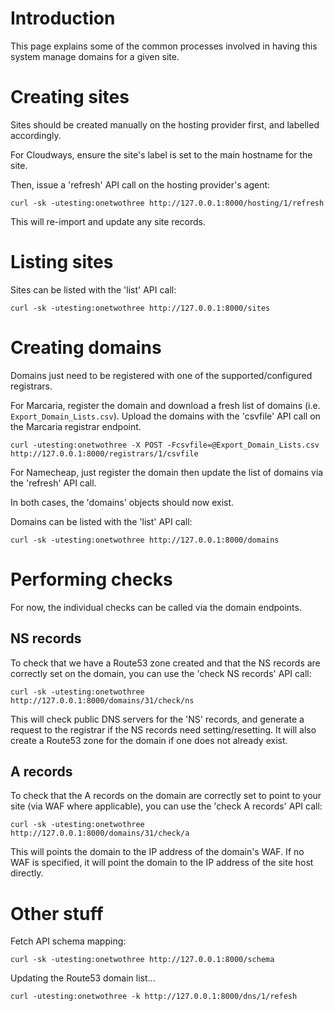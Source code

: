 # Introduction

This page explains some of the common processes involved in having this system manage domains for a given site.


# Creating sites

Sites should be created manually on the hosting provider first, and labelled accordingly.

For Cloudways, ensure the site's label is set to the main hostname for the site.

Then, issue a 'refresh' API call on the hosting provider's agent:

```
curl -sk -utesting:onetwothree http://127.0.0.1:8000/hosting/1/refresh
```

This will re-import and update any site records.

# Listing sites

Sites can be listed with the 'list' API call:

```
curl -sk -utesting:onetwothree http://127.0.0.1:8000/sites
```


# Creating domains

Domains just need to be registered with one of the supported/configured registrars.

For Marcaria, register the domain and download a fresh list of domains (i.e. `Export_Domain_Lists.csv`). Upload the domains with the 'csvfile' API call on the Marcaria registrar endpoint.

```
curl -utesting:onetwothree -X POST -Fcsvfile=@Export_Domain_Lists.csv http://127.0.0.1:8000/registrars/1/csvfile
```

For Namecheap, just register the domain then update the list of domains via the 'refresh' API call.

In both cases, the 'domains' objects should now exist.

Domains can be listed with the 'list' API call:

```
curl -sk -utesting:onetwothree http://127.0.0.1:8000/domains
```

# Performing checks

For now, the individual checks can be called via the domain endpoints.

## NS records

To check that we have a Route53 zone created and that the NS records are correctly set on the domain, you can use the 'check NS records' API call:

```
curl -sk -utesting:onetwothree http://127.0.0.1:8000/domains/31/check/ns
```

This will check public DNS servers for the 'NS' records, and generate a request to the registrar if the NS records need setting/resetting. It will also create a Route53 zone for the domain if one does not already exist.


## A records

To check that the A records on the domain are correctly set to point to your site (via WAF where applicable), you can use the 'check A records' API call:

```
curl -sk -utesting:onetwothree http://127.0.0.1:8000/domains/31/check/a
```

This will points the domain to the IP address of the domain's WAF. If no WAF is specified, it will point the domain to the IP address of the site host directly.


# Other stuff

Fetch API schema mapping:

```
curl -sk -utesting:onetwothree http://127.0.0.1:8000/schema
```

Updating the Route53 domain list...

```
curl -utesting:onetwothree -k http://127.0.0.1:8000/dns/1/refesh
